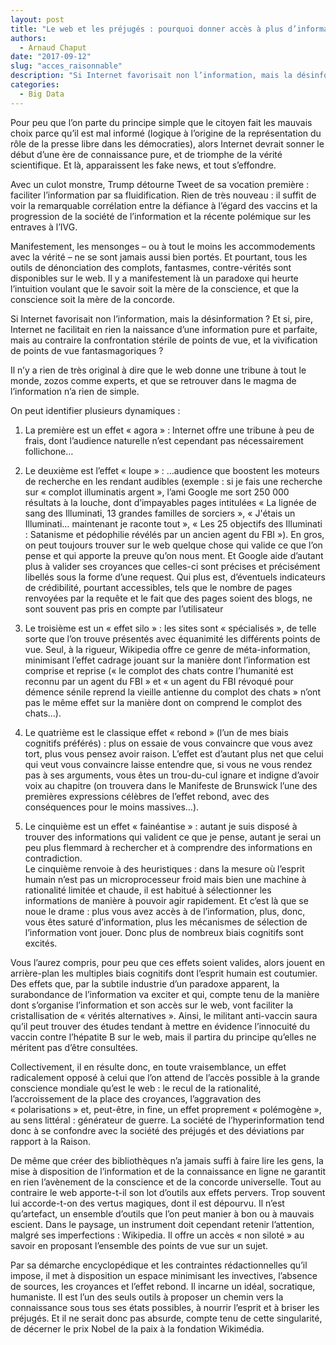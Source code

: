 ```yaml
---
layout: post
title: "Le web et les préjugés : pourquoi donner accès à plus d’information ne rend pas les gens plus raisonnables (tout au contraire)"
authors: 
  - Arnaud Chaput
date: "2017-09-12"
slug: "acces_raisonnable"
description: "Si Internet favorisait non l’information, mais la désinformation ? Et si, pire, Internet ne facilitait en rien la naissance d’une information pure et parfaite, mais au contraire la confrontation stérile de points de vue."
categories:
  - Big Data
---
```


Pour peu que l’on parte du principe simple que le citoyen fait les mauvais choix parce qu’il est mal informé (logique à l’origine de la représentation du rôle de la presse libre dans les démocraties), alors Internet devrait sonner le début d’une ère de connaissance pure, et de triomphe de la vérité scientifique. Et là, apparaissent les fake news, et tout s’effondre.

Avec un culot monstre, Trump détourne Tweet de sa vocation première : faciliter l’information par sa fluidification. Rien de très nouveau : il suffit de voir la remarquable corrélation entre la défiance à l’égard des vaccins et la progression de la société de l’information et la récente polémique sur les entraves à l’IVG.

Manifestement, les mensonges – ou à tout le moins les accommodements avec la vérité – ne se sont jamais aussi bien portés. Et pourtant, tous les outils de dénonciation des complots, fantasmes, contre-vérités sont disponibles sur le web. Il y a manifestement là un paradoxe qui heurte l’intuition voulant que le savoir soit la mère de la conscience, et que la conscience soit la mère de la concorde.

Si Internet favorisait non l’information, mais la désinformation ? Et si, pire, Internet ne facilitait en rien la naissance d’une information pure et parfaite, mais au contraire la confrontation stérile de points de vue, et la vivification de points de vue fantasmagoriques ?

Il n’y a rien de très original à dire que le web donne une tribune à tout le monde, zozos comme experts, et que se retrouver dans le magma de l’information n’a rien de simple.

On peut identifier plusieurs dynamiques :

1. La première est un effet « agora » : Internet offre une tribune à peu de frais, dont l’audience naturelle n’est cependant pas nécessairement follichone…

2. Le deuxième est l’effet « loupe » : …audience que boostent les moteurs de recherche en les rendant audibles (exemple : si je fais une recherche sur « complot illuminatis argent », l’ami Google me sort 250 000 résultats à la louche, dont d’impayables pages intitulées « La lignée de sang des Illuminati, 13 grandes familles de sorciers », « J'étais un Illuminati… maintenant je raconte tout », « Les 25 objectifs des Illuminati : Satanisme et pédophilie révélés par un ancien agent du FBI »). En gros, on peut toujours trouver sur le web quelque chose qui valide ce que l’on pense et qui apporte la preuve qu’on nous ment. Et Google aide d’autant plus à valider ses croyances que celles-ci sont précises et précisément libellés sous la forme d’une request. Qui plus est, d’éventuels indicateurs de crédibilité, pourtant accessibles, tels que le nombre de pages renvoyées par la requête et le fait que des pages soient des blogs, ne sont souvent pas pris en compte par l’utilisateur

3. Le troisième est un « effet silo » : les sites sont « spécialisés », de telle sorte que l’on trouve présentés avec équanimité les différents points de vue. Seul, à la rigueur, Wikipedia offre ce genre de méta-information, minimisant l’effet cadrage jouant sur la manière dont l’information est comprise et reprise (« le complot des chats contre l’humanité est reconnu par un agent du FBI » et « un agent du FBI révoqué pour démence sénile reprend la vieille antienne du complot des chats » n’ont pas le même effet sur la manière dont on comprend le complot des chats…).

4. Le quatrième est le classique effet « rebond » (l’un de mes biais cognitifs préférés) : plus on essaie de vous convaincre que vous avez tort, plus vous pensez avoir raison. L’effet est d’autant plus net que celui qui veut vous convaincre laisse entendre que, si vous ne vous rendez pas à ses arguments, vous êtes un trou-du-cul ignare et indigne d’avoir voix au chapitre (on trouvera dans le Manifeste de Brunswick l’une des premières expressions célèbres de l’effet rebond, avec des conséquences pour le moins massives…).

5. Le cinquième est un effet « fainéantise » : autant je suis disposé à trouver des informations qui valident ce que je pense, autant je serai un peu plus flemmard à rechercher et à comprendre des informations en contradiction.  
Le cinquième renvoie à des heuristiques : dans la mesure où l’esprit humain n’est pas un microprocesseur froid mais bien une machine à rationalité limitée et chaude, il est habitué à sélectionner les informations de manière à pouvoir agir rapidement. Et c’est là que se noue le drame : plus vous avez accès à de l’information, plus, donc, vous êtes saturé d’information, plus les mécanismes de sélection de l’information vont jouer. Donc plus de nombreux biais cognitifs sont excités.

Vous l’aurez compris, pour peu que ces effets soient valides, alors jouent en arrière-plan les multiples biais cognitifs dont l’esprit humain est coutumier. Des effets que, par la subtile industrie d’un paradoxe apparent, la surabondance de l’information va exciter et qui, compte tenu de la manière dont s’organise l’information et son accès sur le web, vont faciliter la cristallisation de « vérités alternatives ». Ainsi, le militant anti-vaccin saura qu’il peut trouver des études tendant à mettre en évidence l’innocuité du vaccin contre l’hépatite B sur le web, mais il partira du principe qu’elles ne méritent pas d’être consultées.

Collectivement, il en résulte donc, en toute vraisemblance, un effet radicalement opposé à celui que l’on attend de l’accès possible à la grande conscience mondiale qu’est le web : le recul de la rationalité, l’accroissement de la place des croyances, l’aggravation des « polarisations » et, peut-être, in fine, un effet proprement « polémogène », au sens littéral : générateur de guerre. La société de l’hyperinformation tend donc à se confondre avec la société des préjugés et des déviations par rapport à la Raison.

De même que créer des bibliothèques n’a jamais suffi à faire lire les gens, la mise à disposition de l’information et de la connaissance en ligne ne garantit en rien l’avènement de la conscience et de la concorde universelle. Tout au contraire le web apporte-t-il son lot d’outils aux effets pervers. Trop souvent lui accorde-t-on des vertus magiques, dont il est dépourvu. Il n’est qu’artefact, un ensemble d’outils que l’on peut manier à bon ou à mauvais escient. Dans le paysage, un instrument doit cependant retenir l’attention, malgré ses imperfections : Wikipedia. Il offre un accès « non siloté » au savoir en proposant l’ensemble des points de vue sur un sujet.

Par sa démarche encyclopédique et les contraintes rédactionnelles qu’il impose, il met à disposition un espace minimisant les invectives, l’absence de sources, les croyances et l’effet rebond. Il incarne un idéal, socratique, humaniste. Il est l’un des seuls outils à proposer un chemin vers la connaissance sous tous ses états possibles, à nourrir l’esprit et à briser les préjugés. Et il ne serait donc pas absurde, compte tenu de cette singularité, de décerner le prix Nobel de la paix à la fondation Wikimédia.
